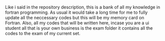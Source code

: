 Like i said in the repository description, this is a bank of all my knowledge in fortran programming.
As usual it would take a long time for me to fully update all the neccessary codes but this will be my memory card on Fortran.
Also, all my codes that will be written here, incase you are a ui student all that is your own business is the exam folder
it contains all the codes to the exam of my current set.

